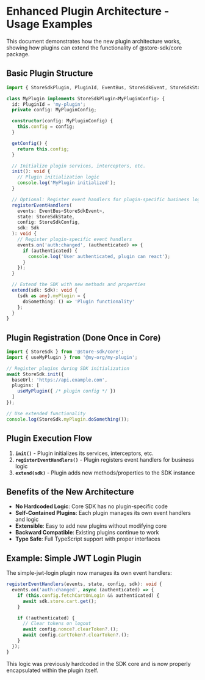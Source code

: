# Enhanced Plugin Architecture - Usage Examples

This document demonstrates how the new plugin architecture works, showing how plugins can extend the functionality of @store-sdk/core package.

## Basic Plugin Structure

```typescript
import { StoreSdkPlugin, PluginId, EventBus, StoreSdkEvent, StoreSdkState, StoreSdkConfig, Sdk } from '@store-sdk/core';

class MyPlugin implements StoreSdkPlugin<MyPluginConfig> {
  id: PluginId = 'my-plugin';
  private config: MyPluginConfig;

  constructor(config: MyPluginConfig) {
    this.config = config;
  }

  getConfig() {
    return this.config;
  }

  // Initialize plugin services, interceptors, etc.
  init(): void {
    // Plugin initialization logic
    console.log('MyPlugin initialized');
  }

  // Optional: Register event handlers for plugin-specific business logic
  registerEventHandlers(
    events: EventBus<StoreSdkEvent>, 
    state: StoreSdkState, 
    config: StoreSdkConfig,
    sdk: Sdk
  ): void {
    // Register plugin-specific event handlers
    events.on('auth:changed', (authenticated) => {
      if (authenticated) {
        console.log('User authenticated, plugin can react');
      }
    });
  }

  // Extend the SDK with new methods and properties
  extend(sdk: Sdk): void {
    (sdk as any).myPlugin = {
      doSomething: () => 'Plugin functionality'
    };
  }
}
```

## Plugin Registration (Done Once in Core)

```typescript
import { StoreSdk } from '@store-sdk/core';
import { useMyPlugin } from '@my-org/my-plugin';

// Register plugins during SDK initialization
await StoreSdk.init({
  baseUrl: 'https://api.example.com',
  plugins: [
    useMyPlugin({ /* plugin config */ })
  ]
});

// Use extended functionality
console.log(StoreSdk.myPlugin.doSomething());
```

## Plugin Execution Flow

1. **`init()`** - Plugin initializes its services, interceptors, etc.
2. **`registerEventHandlers()`** - Plugin registers event handlers for business logic
3. **`extend(sdk)`** - Plugin adds new methods/properties to the SDK instance

## Benefits of the New Architecture

- **No Hardcoded Logic**: Core SDK has no plugin-specific code
- **Self-Contained Plugins**: Each plugin manages its own event handlers and logic
- **Extensible**: Easy to add new plugins without modifying core
- **Backward Compatible**: Existing plugins continue to work
- **Type Safe**: Full TypeScript support with proper interfaces

## Example: Simple JWT Login Plugin

The simple-jwt-login plugin now manages its own event handlers:

```typescript
registerEventHandlers(events, state, config, sdk): void {
  events.on('auth:changed', async (authenticated) => {
    if (this.config.fetchCartOnLogin && authenticated) {
      await sdk.store.cart.get();
    }

    if (!authenticated) {
      // Clear tokens on logout
      await config.nonce?.clearToken?.();
      await config.cartToken?.clearToken?.();
    }
  });
}
```

This logic was previously hardcoded in the SDK core and is now properly encapsulated within the plugin itself.